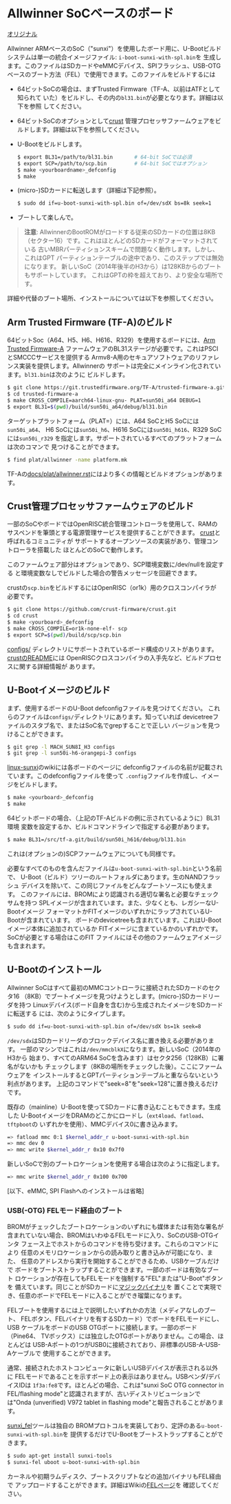 # Allwinner SoCベースのボード

[オリジナル](https://u-boot.readthedocs.io/en/latest/board/allwinner/sunxi.html)

Allwinner ARMベースのSoC（"sunxi"）を使用したボード用に、U-Bootビルド
システムは単一の統合イメージファイル: `i-boot-sunxi-with-spl.bin`を
生成します。このファイルはSDカードやeMMCデバイス、SPIフラッシュ、USB-OTG
ベースのブート方法（FEL）で使用できます。このファイルをビルドするには

- 64ビットSoCの場合は、まずTrusted Firmware（TF-A、以前はATFとして知られて
  いた）をビルドし、その内の`bl31.bin`が必要となります。詳細は以下を参照
  してください。
- 64ビットSoCのオプションとして[crust](https://github.com/crust-firmware/crust)
  管理プロセッサファームウェアをビルドします。詳細は以下を参照してください。
- U-Bootをビルドします。

  ```bash
  $ export BL31=/path/to/bl31.bin       # 64-bit SoCでは必須
  $ export SCP=/path/to/scp.bin         # 64-bit SoCではオプション
  $ make <yourboardname>_defconfig
  $ make
  ```

- (micro-)SDカードに転送します（詳細は下記参照）。

  ```bash
  $ sudo dd if=u-boot-sunxi-with-spl.bin of=/dev/sdX bs=8k seek=1
  ```

- ブートして楽しんで。

> **注意**: AllwinnerのBootROMがロードする従来のSDカードの位置は8KB
> （セクター16）です。これはほとんどのSDカードがフォーマットされている
> 古いMBRパーティションスキームで問題なく動作します。しかし、これはGPT
> パーティションテーブルの途中であり、このステップでは無効になります。
> 新しいSoC（2014年後半のH3から）は128KBからのブートもサポートしています。
> これはGPTの枠を超えており、より安全な場所です。

詳細や代替のブート場所、インストールについては以下を参照してください。

## Arm Trusted Firmware (TF-A)のビルド

64ビットSoc（A64、H5、H6、H616、R329）を使用するボードには、[Arm Trusted Firmware-A](https://www.trustedfirmware.org/projects/tf-a/)
ファームウェアのBL31ステージが必要です。これはPSCIとSMCCCサービスを提供する
Armv8-A用のセキュアソフトウェアのリファレンス実装を提供します。Allwinnerの
サポートは完全にメインライン化されています。`bl31.bin`は次のように
ビルドします。

```bash
$ git clone https://git.trustedfirmware.org/TF-A/trusted-firmware-a.git
$ cd trusted-firmware-a
$ make CROSS_COMPILE=aarch64-linux-gnu- PLAT=sun50i_a64 DEBUG=1
$ export BL31=$(pwd)/build/sun50i_a64/debug/bl31.bin
```

ターゲットプラットフォーム（PLAT=）には、A64 SoCとH5 SoCには`sun50i_a64`、
H6 SoCには`sun50i_h6`、H616 SoCには`sun50i_h616`、R329 SoCには`sun50i_r329`
を指定します。サポートされているすべてのプラットフォームは次のコマンで
見つけることができます。

```bash
$ find plat/allwinner -name platform.mk
```

TF-Aの[docs/plat/allwinner.rst](https://trustedfirmware-a.readthedocs.io/en/latest/plat/allwinner.html)にはより多くの情報とビルドオプションがあります。

## Crust管理プロセッサファームウェアのビルド

一部のSoCやボードではOpenRISC統合管理コントローラを使用して、RAMの
サスペンドを筆頭とする電源管理サービスを提供することができます。
[crust](https://github.com/crust-firmware/crust)と呼ばれるコミュニティが
サポートするオープンソースの実装があり、管理コントローラを搭載した
ほとんどのSoCで動作します。

このファームウェア部分はオプションであり、SCP環境変数に/dev/nullを設定する
と環境変数なしでビルドした場合の警告メッセージを回避できます。

crustの`scp.bin`をビルドするにはOpenRISC（or1k）用のクロスコンパイラが
必要です。

```bash
$ git clone https://github.com/crust-firmware/crust.git
$ cd crust
$ make <yourboard>_defconfig
$ make CROSS_COMPILE=or1k-none-elf- scp
$ export SCP=$(pwd)/build/scp/scp.bin
```

[configs/](https://github.com/crust-firmware/crust/tree/master/configs)
ディレクトリにサポートされているボード構成のリストがあります。
[crustのREADME](https://github.com/crust-firmware/crust/blob/master/README.md#building-the-firmware)には
OpenRISCクロスコンパイラの入手先など、ビルドプロセスに関する詳細情報が
あります。

## U-Bootイメージのビルド

まず、使用するボードのU-Boot defconfigファイルを見つけてください。
これらのファイルは`configs/`ディレクトリにあります。知っていれば
devicetreeファイルのスタブ名で、またはSoC名でgrepすることで正しい
バージョンを見つけることができます。

```bash
$ git grep -l MACH_SUN8I_H3 configs
$ git grep -l sun50i-h6-orangepi-3 configs
```

[linux-sunxi](https://linux-sunxi.org/)のwikiには各ボードのページに
defconfigファイルの名前が記載されています。このdefconfigファイルを使って
`.config`ファイルを作成し、イメージをビルドします。

```bash
$ make <yourboard>_defconfig
$ make
```

64ビットボードの場合、（上記のTF-Aビルドの例に示されているように）BL31環境
変数を設定するか、ビルドコマンドラインで指定する必要があります。

```bash
$ make BL31=/src/tf-a.git/build/sun50i_h616/debug/bl31.bin
```

これは(オプションの)SCPファームウェアについても同様です。

必要なすべてのものを含んだファイルは`u-boot-sunxi-with-spl.bin`という名前で、
U-Boot（ビルド）ツリーのルートフォルダにあります。生のNANDフラッシュ
デバイスを除いて、この同じファイルをどんなブートソースにも使えます。
このファイルには、BROMにより認識される適切な署名と必要なチェックサムを持つ
SPLイメージが含まれています。また、少なくとも、レガシーなU-Bootイメージ
フォーマットかFITイメージのいずれかにラップされているU-Bootが含まれています。
ボードのdevicetreeも含まれています。これはU-Bootイメージ本体に追加されているか
FITイメージに含まているかのいずれかです。SoCが必要とする場合はこのFIT
ファイルにはその他のファームウェアイメージも含まれます。

## U-Bootのインストール

Allwinner SoCはすべて最初のMMCコントローラに接続されたSDカードのセクタ16
（8KB）でブートイメージを見つけようとします。(micro-)SDカードリーダを持つ
Linuxデバイス(ボード自身を含む)から生成されたイメージをSDカードに転送する
には、次のようにタイプします。

```bash
$ sudo dd if=u-boot-sunxi-with-spl.bin of=/dev/sdX bs=1k seek=8
```

`/dev/sdx`はSDカードリーダのブロックデバイス名に置き換える必要があります。
一部のマシンではこれは`/dev/mmcblkX`になります。新しいSoC（2014年のH3から
始まり、すべてのARM64 SoCを含みます）はセクタ256（128KB）に署名がないかも
チェックします（8KBの場所をチェックした後）。ここにファームウェアを
インストールするとGPTパーティションテーブルと重ならないという利点があります。
上記のコマンドで"seek=8"を"seek=128"に置き換えるだけです。

既存の（mainline）U-Bootを使ってSDカードに書き込むこともできます。生成した
U-BootイメージをDRAMのどこかにロードし（`ext4load`、`fatload`、`tftpboot`の
いずれかを使用）、MMCデバイス0に書き込みます。

```bash
=> fatload mmc 0:1 $kernel_addr_r u-boot-sunxi-with-spl.bin
=> mmc dev 0
=> mmc write $kernel_addr_r 0x10 0x7f0
```

新しいSoCで別のブートロケーションを使用する場合は次のように指定します。

```bash
=> mmc write $kernel_addr_r 0x100 0x700
```

[以下、eMMC, SPI Flashへのインストールは省略]

### USB(-OTG) FELモード経由のブート

BROMがチェックしたブートロケーションのいずれにも媒体または有効な署名が
含まれていない場合、BROMはいわゆるFELモードに入り、SoCのUSB-OTGインタ
フェース上でホストからのコマンドを待ち受けます。これらのコマンドにより
任意のメモリロケーションからの読み取りと書き込みが可能になり、また、
任意のアドレスから実行を開始することができるため、USBケーブルだけで
ボードをブートストラップすることができます。一部のボードは有効なブート
ロケーションが存在してもFELモードを強制する"FEL"または"U-Boot"ボタンを
備えています。同じことがSDカードに[マジックバイナリ](https://github.com/linux-sunxi/sunxi-tools/raw/master/bin/fel-sdboot.sunxi)を
置くことで実現でき、任意のボードでFELモードに入ることができ瑠葉になります。

FELブートを使用するには上で説明したいずれかの方法（メディアなしのブート、
FELボタン、FELバイナリを有するSDカード）でボードをFELモードにし、USB
ケーブルをボードのUSB OTGポートに接続します。一部のボード（Pine64、
TVボックス）には独立したOTGポートがありません。この場合、ほとんどは
USB-Aポートの1つがUSB0に接続されており、非標準のUSB-A-USB-Aケーブルで
使用することができます。

通常、接続されたホストコンピュータに新しいUSBデバイスが表示される以外に
FELモードであることを示すボード上の表示はありません。USBベンダ/デバイスIDは
`1f3a:fe8`です。ほとんどの場合、これは"sunxi SoC OTG connector in FEL/flashing
mode"と認識されますが、古いディストリビューションでは"Onda (unverified) V972 tablet in flashing mode"と報告されることがあります。

[sunxi_fel](https://github.com/linux-sunxi/sunxi-tools)ツールは独自の
BROMプロトコルを実装しており、定評のある`u-boot-sunxi-with-spl.bin`を
提供するだけでU-Bootをブートストラップすることができます。

```bash
$ sudo apt-get install sunxi-tools
$ sunxi-fel uboot u-boot-sunxi-with-spl.bin
```

カーネルや初期ラムディスク、ブートスクリプトなどの追加バイナリもFEL経由で
アップロードすることができます。詳細はWikiの[FELページ](../wiki/usb_boot.md)を
確認してください。
